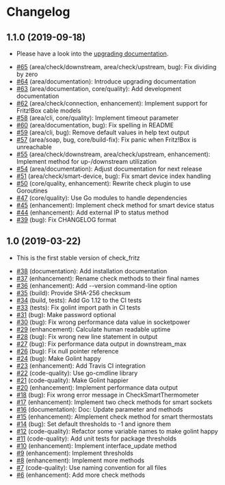 # Changelog

## 1.1.0 (2019-09-18)

- Please have a look into the [upgrading documentation](https://github.com/mcktr/check_fritz/blob/master/doc/upgrading.md).

* [#65](https://github.com/mcktr/check_fritz/pull/65) (area/check/downstream, area/check/upstream, bug): Fix dividing by zero
* [#64](https://github.com/mcktr/check_fritz/pull/64) (area/documentation): Introduce upgrading documentation
* [#63](https://github.com/mcktr/check_fritz/pull/63) (area/documentation, core/quality): Add development documentation
* [#62](https://github.com/mcktr/check_fritz/pull/62) (area/check/connection, enhancement): Implement support for Fritz!Box cable models
* [#58](https://github.com/mcktr/check_fritz/pull/58) (area/cli, core/quality): Implement timeout parameter
* [#60](https://github.com/mcktr/check_fritz/pull/60) (area/documentation, bug): Fix spelling in README
* [#59](https://github.com/mcktr/check_fritz/pull/59) (area/cli, bug): Remove default values in help text output
* [#57](https://github.com/mcktr/check_fritz/pull/57) (area/soap, bug, core/build-fix): Fix panic when Fritz!Box is unreachable
* [#55](https://github.com/mcktr/check_fritz/pull/55) (area/check/downstream, area/check/upstream, enhancement): Implement method for up-/downstream utilization
* [#54](https://github.com/mcktr/check_fritz/pull/54) (area/documentation): Adjust documentation for next release
* [#51](https://github.com/mcktr/check_fritz/pull/51) (area/check/smart-device, bug): Fix smart device index handling
* [#50](https://github.com/mcktr/check_fritz/pull/50) (core/quality, enhancement): Rewrite check plugin to use Goroutines
* [#47](https://github.com/mcktr/check_fritz/pull/47) (core/quality): Use Go modules to handle dependencies
* [#45](https://github.com/mcktr/check_fritz/pull/45) (enhancement): Implement check method for smart device status
* [#44](https://github.com/mcktr/check_fritz/pull/44) (enhancement): Add external IP to status method
* [#39](https://github.com/mcktr/check_fritz/pull/39) (bug): Fix CHANGELOG format

## 1.0 (2019-03-22)

- This is the first stable version of check_fritz

* [#38](https://github.com/mcktr/check_fritz/pull/38) (documentation): Add installation documentation
* [#37](https://github.com/mcktr/check_fritz/pull/37) (enhancement): Rename check methods to their final names
* [#36](https://github.com/mcktr/check_fritz/pull/36) (enhancement): Add --version command-line option
* [#35](https://github.com/mcktr/check_fritz/pull/35) (build): Provide SHA-256 checksum
* [#34](https://github.com/mcktr/check_fritz/pull/34) (build, tests): Add Go 1.12 to the CI tests
* [#33](https://github.com/mcktr/check_fritz/pull/33) (tests): Fix golint import path in CI tests
* [#31](https://github.com/mcktr/check_fritz/pull/31) (bug): Make password optional
* [#30](https://github.com/mcktr/check_fritz/pull/30) (bug): Fix wrong performance data value in socketpower
* [#29](https://github.com/mcktr/check_fritz/pull/29) (enhancement): Calculate human readable uptime
* [#28](https://github.com/mcktr/check_fritz/pull/28) (bug): Fix wrong new line statement in output
* [#27](https://github.com/mcktr/check_fritz/pull/27) (bug): Fix performance data output in downstream_max
* [#26](https://github.com/mcktr/check_fritz/pull/26) (bug): Fix null pointer reference
* [#24](https://github.com/mcktr/check_fritz/pull/24) (bug): Make Golint happy
* [#23](https://github.com/mcktr/check_fritz/pull/23) (enhancement): Add Travis CI integration
* [#22](https://github.com/mcktr/check_fritz/pull/22) (code-quality): Use go-cmdline library
* [#21](https://github.com/mcktr/check_fritz/pull/21) (code-quality): Make Golint happier
* [#20](https://github.com/mcktr/check_fritz/pull/20) (enhancement): Implement performance data output
* [#18](https://github.com/mcktr/check_fritz/pull/18) (bug): Fix wrong error message in CheckSmartThermometer
* [#17](https://github.com/mcktr/check_fritz/pull/17) (enhancement): Implement two check methods for smart sockets
* [#16](https://github.com/mcktr/check_fritz/pull/16) (documentation): Doc: Update parameter and methods
* [#15](https://github.com/mcktr/check_fritz/pull/15) (enhancement): AImplement check method for smart thermostats
* [#14](https://github.com/mcktr/check_fritz/pull/14) (bug): Set default thresholds to -1 and ignore them
* [#12](https://github.com/mcktr/check_fritz/pull/12) (code-quality): Refactor some variable names to make golint happy
* [#11](https://github.com/mcktr/check_fritz/pull/11) (code-quality): Add unit tests for package thresholds
* [#10](https://github.com/mcktr/check_fritz/pull/10) (enhancement): Implement interface_update method
* [#9](https://github.com/mcktr/check_fritz/pull/9) (enhancement): Implement thresholds
* [#8](https://github.com/mcktr/check_fritz/pull/8) (enhancement): Implement more methods
* [#7](https://github.com/mcktr/check_fritz/pull/7) (code-quality): Use naming convention for all files
* [#6](https://github.com/mcktr/check_fritz/pull/6) (enhancement): Add more check methods